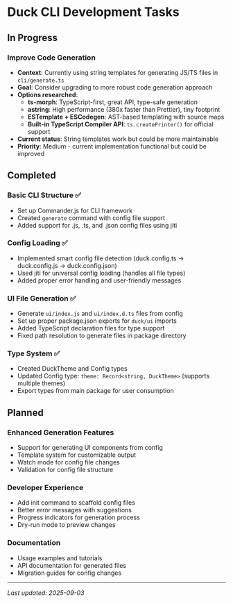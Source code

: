 # Duck CLI Development Tasks

## In Progress

### Improve Code Generation
- **Context**: Currently using string templates for generating JS/TS files in `cli/generate.ts`
- **Goal**: Consider upgrading to more robust code generation approach
- **Options researched**:
  - **ts-morph**: TypeScript-first, great API, type-safe generation
  - **astring**: High performance (380x faster than Prettier), tiny footprint
  - **ESTemplate + ESCodegen**: AST-based templating with source maps
  - **Built-in TypeScript Compiler API**: `ts.createPrinter()` for official support
- **Current status**: String templates work but could be more maintainable
- **Priority**: Medium - current implementation functional but could be improved

## Completed

### Basic CLI Structure ✅
- Set up Commander.js for CLI framework
- Created `generate` command with config file support
- Added support for .js, .ts, and .json config files using jiti

### Config Loading ✅ 
- Implemented smart config file detection (duck.config.ts → duck.config.js → duck.config.json)
- Used jiti for universal config loading (handles all file types)
- Added proper error handling and user-friendly messages

### UI File Generation ✅
- Generate `ui/index.js` and `ui/index.d.ts` files from config
- Set up proper package.json exports for `duck/ui` imports
- Added TypeScript declaration files for type support
- Fixed path resolution to generate files in package directory

### Type System ✅
- Created DuckTheme and Config types
- Updated Config type: `theme: Record<string, DuckTheme>` (supports multiple themes)
- Export types from main package for user consumption

## Planned

### Enhanced Generation Features
- Support for generating UI components from config
- Template system for customizable output
- Watch mode for config file changes
- Validation for config file structure

### Developer Experience
- Add init command to scaffold config files
- Better error messages with suggestions
- Progress indicators for generation process
- Dry-run mode to preview changes

### Documentation
- Usage examples and tutorials
- API documentation for generated files
- Migration guides for config changes

---

*Last updated: 2025-09-03*